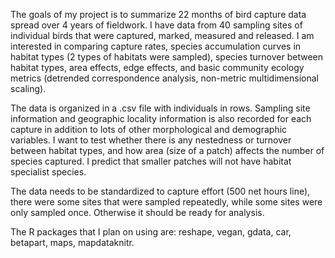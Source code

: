 The goals of my project is to summarize 22 months of bird capture data spread over 4 years of fieldwork. I have data from 40 sampling sites of individual birds that were captured, marked, measured and released. I am interested in comparing capture rates, species accumulation curves in habitat types (2 types of habitats were sampled), species turnover between habitat types, area effects, edge effects, and basic community ecology metrics (detrended correspondence analysis, non-metric multidimensional scaling). 

The data is organized in a .csv file with individuals in rows. Sampling site information and geographic locality information is also recorded for each capture in addition to lots of other morphological and demographic variables. I want to test whether there is any nestedness or turnover between habitat types, and how area (size of a patch) affects the number of species captured. I predict that smaller patches will not have habitat specialist species.

The data needs to be standardized to capture effort (500 net hours line), there were some sites that were sampled repeatedly, while some sites were only sampled once. Otherwise it should be ready for analysis.

The R packages that I plan on using are: reshape, vegan, gdata, car, betapart, maps, mapdataknitr.
